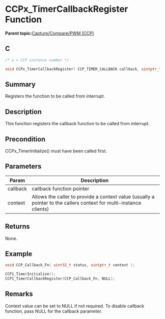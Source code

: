 # CCPx\_TimerCallbackRegister Function

**Parent topic:**[Capture/Compare/PWM \(CCP\)](GUID-615BEA57-7216-4351-87D8-94C8B0BF6E7D.md)

## C

```c
/* x = CCP instance number */

void CCPx_TimerCallbackRegister( CCP_TIMER_CALLBACK callback, uintptr_t context )
```

## Summary

Registers the function to be called from interrupt.

## Description

This function registers the callback function to be called from interrupt.

## Precondition

CCPx\_TimerInitialize\(\) must have been called first.

## Parameters

|Param|Description|
|-----|-----------|
|callback|callback function pointer|
|context|Allows the caller to provide a context value \(usually a pointer to the callers context for multi-instance clients\)|

## Returns

None.

## Example

```c
void CCP_Callback_Fn( uint32_t status, uintptr_t context );

CCP1_TimerInitialize();
CCP1_TimerCallbackRegister(CCP_Callback_Fn, NULL);
```

## Remarks

Context value can be set to NULL if not required. To disable callback function, pass NULL for the callback parameter.

